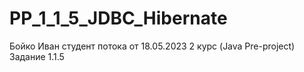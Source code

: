# PP_1_1_5_JDBC_Hibernate

Бойко Иван студент потока от 18.05.2023
2 курс (Java Pre-project)
Задание 1.1.5

